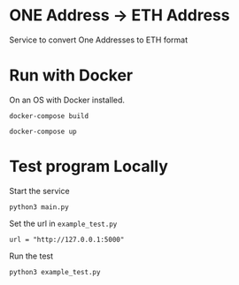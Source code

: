# ONE Address -> ETH Address

Service to convert One Addresses to ETH format

# Run with Docker

On an OS with Docker installed.

`docker-compose build`

`docker-compose up`

# Test program Locally

Start the service

`python3 main.py`

Set the url in `example_test.py` 

`url = "http://127.0.0.1:5000"`

Run the test

`python3 example_test.py`
